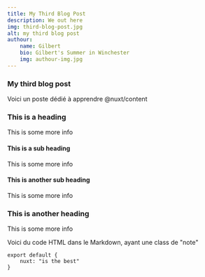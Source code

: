 ```yaml
---
title: My Third Blog Post
description: We out here
img: third-blog-post.jpg
alt: my third blog post
authour:
    name: Gilbert
    bio: Gilbert's Summer in Winchester
    img: authour-img.jpg
---
```


<!-- ============================================================== -->


### My third blog post
Voici un poste dédié à apprendre @nuxt/content

### This is a heading

This is some more info

#### This is a sub heading

This is some more info

#### This is another sub heading

This is some more info

### This is another heading

This is some more info

<!-- ============================================================== -->

<div class="p-4 m-4 text-white bg-blue-500">
    Voici du code HTML dans le Markdown, ayant une class de "note"
</div>

<!-- ============================================================== -->

<InfoBoite>
    <template v-slot:info-boite>
        This is a vue component inside our markdown file using slots
    </template>
</InfoBoite>

```js[nuxt.config.js]
export default {
    nuxt: "is the best"
}
```